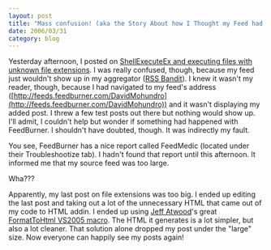 ```yaml
---
layout: post
title: "Mass confusion! (aka the Story About how I Thought my Feed had Died)"
date: 2006/03/31
category: blog
---
```


Yesterday afternoon, I posted on [ShellExecuteEx and executing files with unknown file extensions](/blog/2006/03/31/opening-files-that-dont-have-associated-programs/). I was really confused, though, because my feed just wouldn't show up in my aggregator ([RSS Bandit](http://www.rssbandit.org)). I knew it wasn't my reader, though, because I had navigated to my feed's address ([http://feeds.feedburner.com/DavidMohundro](http://feeds.feedburner.com/DavidMohundro)) and it wasn't displaying my added post. I threw a few test posts out there but nothing would show up. I'll admit, I couldn't help but wonder if something had happened with FeedBurner. I shouldn't have doubted, though. It was indirectly my fault.

You see, FeedBurner has a nice report called FeedMedic (located under their Troubleshootize tab). I hadn't found that report until this afternoon. It informed me that my source feed was too large. 

Wha??? 

Apparently, my last post on file extensions was too big. I ended up editing the last post and taking out a lot of the unnecessary HTML that came out of my code to HTML addin. I ended up using [Jeff Atwood](http://www.codinghorror.com/blog/)'s great [FormatToHtml VS2005 macro](http://www.codinghorror.com/blog/archives/000429.html). The HTML it generates is a lot simpler, but also a lot cleaner. That solution alone dropped my post under the "large" size. Now everyone can happily see my posts again!

